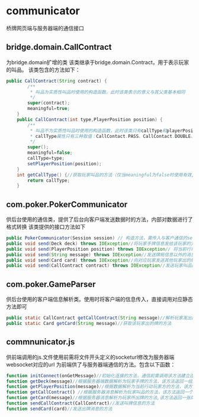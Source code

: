 # communicator
桥牌网页端与服务器端的通信接口

## bridge.domain.CallContract
为bridge.domain扩增的类
该类继承于bridge.domain.Contract，用于表示玩家的叫品。
该类包含的方法如下：
```java
public CallContract(String contract) {
		/**
		 * 叫品为实质性叫品时使用的构造函数，此时该类表示的意义与其父类基本相同
		 */
		super(contract);
		meaningful=true;
	}
	public CallContract(int type,PlayerPosition position) {
		/**
		 * 叫品不为实质性叫品时使用的构造函数，此时该类只有callType和playerPosition属性有意义。
		 * callType属性只有三种取值：CallContact.PASS、CallContact.DOUBLE、CallContact.REDOUBLE分别对应相应叫品
		 */
		super();
		meaningful=false;
		callType=type;
		setPlayerPosition(position);
	}
	int getCallType() {//获取玩家叫品的方法（仅当meaningful为false时使用有效,否则请使用父类的方法）
		return callType;
	}
```

## com.poker.PokerCommunicator
供后台使用的通信类，提供了后台向客户端发送数据时的方法，内部对数据进行了格式转换
该类提供的接口方法如下

```java
public PokerCommunicator(Session session) // 构造方法，需传入与客户通信的session 
public void send(Deck deck) throws IOException//将玩家手牌信息发给该玩家的方法，通信出错时将抛出IOException,下述方法同此说明 
public void send(PlayerPosition position) throws IOException// 将当前行动玩家方信息发给玩家的方法 
public void send(String message) throws IOException//发送牌局信息以外的消息时使用的方法 
public void send(Card card) throws IOException//向对应玩家发送其他玩家出的牌的方法 
public void send(CallContract contract) throws IOException//发送玩家叫品的方法 
```

## com.poker.GameParser
供后台使用的客户端信息解析类。使用时将客户端的信息传入，直接调用对应静态方法即可
```java
public static CallContract getCallContract(String message)//解析玩家发出的叫牌信息方法
public static Card getCard(String message)//获取该玩家出的牌的方法
```

## commnunicator.js
供前端调用的js.文件使用前需将文件开头定义的socketurl修改为服务器端websocket对应的url
为前端供了与服务器端通信的方法。包含以下函数：

```javascript
function initConnect(onGetMessage)//初始化连接的方法，通信前需调用该方法建立连接
function getDeck(message)//根据服务器端数据解析为玩家手牌的方法，该方法返回一组牌（已排序，明手牌的获取也使用该方法）
function getPlayerPosition(message)//根据数据解析为当前行动玩家方的方法，该方法返回一个玩家位置标志（叫牌和出牌玩家方的获取均使用此方法)
function getCallContract() //根据服务器消息解析为玩家叫品的方法，该方法返回一个叫品
function getCard(message)//根据服务器消息解析为玩家所出牌的方法,该方法返回一张牌
function sendCallContract(CallContract)//发送叫牌信息的方法
function sendCard(card)//发送出牌消息的方法
```

